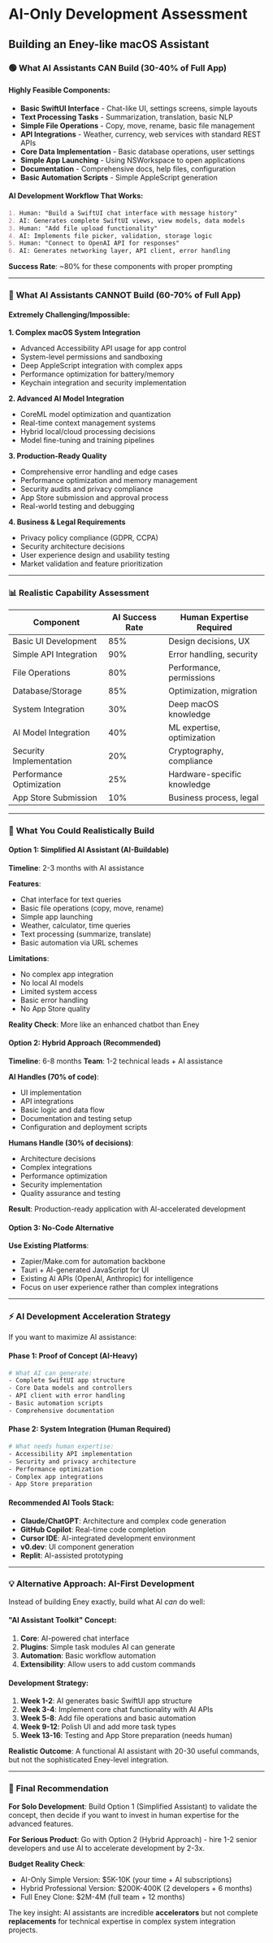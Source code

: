 # AI-Only Development Assessment
## Building an Eney-like macOS Assistant

### 🟢 **What AI Assistants CAN Build (30-40% of Full App)**

#### **Highly Feasible Components:**
- **Basic SwiftUI Interface** - Chat-like UI, settings screens, simple layouts
- **Text Processing Tasks** - Summarization, translation, basic NLP
- **Simple File Operations** - Copy, move, rename, basic file management
- **API Integrations** - Weather, currency, web services with standard REST APIs
- **Core Data Implementation** - Basic database operations, user settings
- **Simple App Launching** - Using NSWorkspace to open applications
- **Documentation** - Comprehensive docs, help files, configuration
- **Basic Automation Scripts** - Simple AppleScript generation

#### **AI Development Workflow That Works:**
```markdown
1. Human: "Build a SwiftUI chat interface with message history"
2. AI: Generates complete SwiftUI views, view models, data models
3. Human: "Add file upload functionality"  
4. AI: Implements file picker, validation, storage logic
5. Human: "Connect to OpenAI API for responses"
6. AI: Generates networking layer, API client, error handling
```

**Success Rate**: ~80% for these components with proper prompting

---

### 🔴 **What AI Assistants CANNOT Build (60-70% of Full App)**

#### **Extremely Challenging/Impossible:**

**1. Complex macOS System Integration**
- Advanced Accessibility API usage for app control
- System-level permissions and sandboxing
- Deep AppleScript integration with complex apps
- Performance optimization for battery/memory
- Keychain integration and security implementation

**2. Advanced AI Model Integration**
- CoreML model optimization and quantization
- Real-time context management systems
- Hybrid local/cloud processing decisions
- Model fine-tuning and training pipelines

**3. Production-Ready Quality**
- Comprehensive error handling and edge cases
- Performance optimization and memory management
- Security audits and privacy compliance
- App Store submission and approval process
- Real-world testing and debugging

**4. Business & Legal Requirements**
- Privacy policy compliance (GDPR, CCPA)
- Security architecture decisions
- User experience design and usability testing
- Market validation and feature prioritization

---

### 📊 **Realistic Capability Assessment**

| Component | AI Success Rate | Human Expertise Required |
|-----------|----------------|-------------------------|
| Basic UI Development | 85% | Design decisions, UX |
| Simple API Integration | 90% | Error handling, security |
| File Operations | 80% | Performance, permissions |
| Database/Storage | 85% | Optimization, migration |
| System Integration | 30% | Deep macOS knowledge |
| AI Model Integration | 40% | ML expertise, optimization |
| Security Implementation | 20% | Cryptography, compliance |
| Performance Optimization | 25% | Hardware-specific knowledge |
| App Store Submission | 10% | Business process, legal |

---

### 🎯 **What You Could Realistically Build**

#### **Option 1: Simplified AI Assistant (AI-Buildable)**
**Timeline**: 2-3 months with AI assistance

**Features**:
- Chat interface for text queries
- Basic file operations (copy, move, rename)
- Simple app launching
- Weather, calculator, time queries
- Text processing (summarize, translate)
- Basic automation via URL schemes

**Limitations**:
- No complex app integration
- No local AI models
- Limited system access
- Basic error handling
- No App Store quality

**Reality Check**: More like an enhanced chatbot than Eney

#### **Option 2: Hybrid Approach (Recommended)**
**Timeline**: 6-8 months
**Team**: 1-2 technical leads + AI assistance

**AI Handles (70% of code)**:
- UI implementation
- API integrations
- Basic logic and data flow
- Documentation and testing setup
- Configuration and deployment scripts

**Humans Handle (30% of decisions)**:
- Architecture decisions
- Complex integrations
- Performance optimization
- Security implementation
- Quality assurance and testing

**Result**: Production-ready application with AI-accelerated development

#### **Option 3: No-Code Alternative**
**Use Existing Platforms**:
- Zapier/Make.com for automation backbone
- Tauri + AI-generated JavaScript for UI
- Existing AI APIs (OpenAI, Anthropic) for intelligence
- Focus on user experience rather than complex integrations

---

### ⚡ **AI Development Acceleration Strategy**

If you want to maximize AI assistance:

#### **Phase 1: Proof of Concept (AI-Heavy)**
```bash
# What AI can generate:
- Complete SwiftUI app structure
- Core Data models and controllers  
- API client with error handling
- Basic automation scripts
- Comprehensive documentation
```

#### **Phase 2: System Integration (Human Required)**
```bash
# What needs human expertise:
- Accessibility API implementation
- Security and privacy architecture
- Performance optimization
- Complex app integrations
- App Store preparation
```

#### **Recommended AI Tools Stack**:
- **Claude/ChatGPT**: Architecture and complex code generation
- **GitHub Copilot**: Real-time code completion
- **Cursor IDE**: AI-integrated development environment
- **v0.dev**: UI component generation
- **Replit**: AI-assisted prototyping

---

### 💡 **Alternative Approach: AI-First Development**

Instead of building Eney exactly, build what AI *can* do well:

#### **"AI Assistant Toolkit" Concept**:
1. **Core**: AI-powered chat interface
2. **Plugins**: Simple task modules AI can generate
3. **Automation**: Basic workflow automation
4. **Extensibility**: Allow users to add custom commands

#### **Development Strategy**:
1. **Week 1-2**: AI generates basic SwiftUI app structure
2. **Week 3-4**: Implement core chat functionality with AI APIs
3. **Week 5-8**: Add file operations and basic automation
4. **Week 9-12**: Polish UI and add more task types
5. **Week 13-16**: Testing and App Store preparation (needs human)

**Realistic Outcome**: A functional AI assistant with 20-30 useful commands, but not the sophisticated Eney-level integration.

---

### 🎯 **Final Recommendation**

**For Solo Development**: Build Option 1 (Simplified Assistant) to validate the concept, then decide if you want to invest in human expertise for the advanced features.

**For Serious Product**: Go with Option 2 (Hybrid Approach) - hire 1-2 senior developers and use AI to accelerate development by 2-3x.

**Budget Reality Check**:
- AI-Only Simple Version: $5K-10K (your time + AI subscriptions)
- Hybrid Professional Version: $200K-400K (2 developers + 6 months)
- Full Eney Clone: $2M-4M (full team + 12 months)

The key insight: AI assistants are incredible **accelerators** but not complete **replacements** for technical expertise in complex system integration projects.
